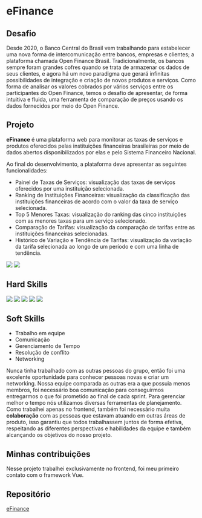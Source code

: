 # eFinance

## Desafio

Desde 2020, o Banco Central do Brasil vem trabalhando para estabelecer uma nova forma de intercomunicação entre bancos, empresas e clientes; a plataforma chamada Open Finance Brasil. Tradicionalmente, os bancos sempre foram grandes cofres quando se trata de armazenar os dados de seus clientes, e agora há um novo paradigma que gerará infinitas possibilidades de integração e criação de novos produtos e serviços. Como forma de analisar os valores cobrados por vários serviços entre os participantes do Open Finance, temos o desafio de apresentar, de forma intuitiva e fluida, uma ferramenta de comparação de preços usando os dados fornecidos por meio do Open Finance.

## Projeto

**eFinance** é uma plataforma web para monitorar as taxas de serviços e produtos oferecidos pelas instituições financeiras brasileiras por meio de dados abertos disponibilizados por elas e pelo Sistema Financeiro Nacional.

Ao final do desenvolvimento, a plataforma deve apresentar as seguintes funcionalidades:
- Painel de Taxas de Serviços: visualização das taxas de serviços oferecidos por uma instituição selecionada.
- Ranking de Instituições Financeiras: visualização da classificação das instituições financeiras de acordo com o valor da taxa de serviço selecionada.
- Top 5 Menores Taxas: visualização do ranking das cinco instituições com as menores taxas para um serviço selecionado.
- Comparação de Tarifas: visualização da comparação de tarifas entre as instituições financeiras selecionadas.
- Histórico de Variação e Tendência de Tarifas: visualização da variação da tarifa selecionada ao longo de um período e com uma linha de tendência.

![](https://github.com/guilherme4garcia/TG-Portfolio/blob/main/Assets/eFinance-taxas.png?raw=true)
![](https://github.com/guilherme4garcia/TG-Portfolio/blob/main/Assets/eFinance-comparador.png?raw=true)

## Hard Skills
<img src="https://img.shields.io/badge/Vue.js-35495E?style=for-the-badge&logo=vuedotjs&logoColor=4FC08D">
<img src="https://img.shields.io/badge/Vite-B73BFE?style=for-the-badge&logo=vite&logoColor=FFD62E">
<img src="https://img.shields.io/badge/java-%23ED8B00.svg?style=for-the-badge&logo=java&logoColor=white">
<img src="https://img.shields.io/badge/Python-FFD43B?style=for-the-badge&logo=python&logoColor=blue">
<img src="https://img.shields.io/badge/PostgreSQL-316192?style=for-the-badge&logo=postgresql&logoColor=white">

## Soft Skills

- Trabalho em equipe
- Comunicação
- Gerenciamento de Tempo
- Resolução de conflito
- Networking

Nunca tinha trabalhado com as outras pessoas do grupo, então foi uma excelente oportunidade para conhecer pessoas novas e criar um networking. Nossa equipe comparada as outras era a que possuia menos membros, foi necessário boa comunicação para conseguirmos entregarmos o que foi prometido ao final de cada sprint. Para gerenciar melhor o tempo nós utilizamos diversas ferramentas de planejamento.
Como trabalhei apenas no frontend, também foi necessário muita **colaboração** com as pessoas que estavam atuando em outras áreas de produto, isso garantiu que todos trabalhassem juntos de forma efetiva, respeitando as diferentes perspectivas e habilidades da equipe e também alcançando os objetivos do nosso projeto.

## Minhas contribuições

Nesse projeto trabalhei exclusivamente no frontend, foi meu primeiro contato com o framework Vue.

## Repositório
[eFinance](https://github.com/cluster-8/eFinance)
